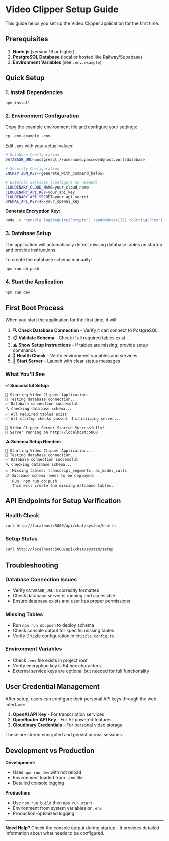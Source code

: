 # Video Clipper Setup Guide

This guide helps you set up the Video Clipper application for the first time.

## Prerequisites

1. **Node.js** (version 16 or higher)
2. **PostgreSQL Database** (local or hosted like Railway/Supabase)
3. **Environment Variables** (see `.env.example`)

## Quick Setup

### 1. Install Dependencies
```bash
npm install
```

### 2. Environment Configuration
Copy the example environment file and configure your settings:
```bash
cp .env.example .env
```

Edit `.env` with your actual values:
```bash
# Database Configuration
DATABASE_URL=postgresql://username:password@host:port/database

# Security Configuration  
ENCRYPTION_KEY=<generate_with_command_below>

# External Services (configure as needed)
CLOUDINARY_CLOUD_NAME=your_cloud_name
CLOUDINARY_API_KEY=your_api_key
CLOUDINARY_API_SECRET=your_api_secret
OPENAI_API_KEY=sk-your_openai_key
```

**Generate Encryption Key:**
```bash
node -e "console.log(require('crypto').randomBytes(32).toString('hex'))"
```

### 3. Database Setup
The application will automatically detect missing database tables on startup and provide instructions.

To create the database schema manually:
```bash
npm run db:push
```

### 4. Start the Application
```bash
npm run dev
```

## First Boot Process

When you start the application for the first time, it will:

1. **🔍 Check Database Connection** - Verify it can connect to PostgreSQL
2. **📋 Validate Schema** - Check if all required tables exist
3. **⚠️ Show Setup Instructions** - If tables are missing, provide setup commands
4. **🏥 Health Check** - Verify environment variables and services
5. **🚀 Start Server** - Launch with clear status messages

### What You'll See

**✅ Successful Setup:**
```
🚀 Starting Video Clipper Application...
📡 Testing database connection...
✅ Database connection successful
🔍 Checking database schema...
✅ All required tables exist
✅ All startup checks passed. Initializing server...

🎉 Video Clipper Server Started Successfully!
📡 Server running on http://localhost:5000
```

**⚠️ Schema Setup Needed:**
```
🚀 Starting Video Clipper Application...
📡 Testing database connection...
✅ Database connection successful
🔍 Checking database schema...
⚠️  Missing tables: transcript_segments, ai_model_calls
📋 Database schema needs to be deployed:
   Run: npm run db:push
   This will create the missing database tables.
```

## API Endpoints for Setup Verification

### Health Check
```bash
curl http://localhost:5000/api/chat/system/health
```

### Setup Status
```bash
curl http://localhost:5000/api/chat/system/setup
```

## Troubleshooting

### Database Connection Issues
- Verify `DATABASE_URL` is correctly formatted
- Check database server is running and accessible
- Ensure database exists and user has proper permissions

### Missing Tables
- Run `npm run db:push` to deploy schema
- Check console output for specific missing tables
- Verify Drizzle configuration in `drizzle.config.ts`

### Environment Variables
- Check `.env` file exists in project root
- Verify encryption key is 64 hex characters
- External service keys are optional but needed for full functionality

## User Credential Management

After setup, users can configure their personal API keys through the web interface:

1. **OpenAI API Key** - For transcription services
2. **OpenRouter API Key** - For AI-powered features  
3. **Cloudinary Credentials** - For personal video storage

These are stored encrypted and persist across sessions.

## Development vs Production

**Development:**
- Uses `npm run dev` with hot reload
- Environment loaded from `.env` file
- Detailed console logging

**Production:**
- Use `npm run build` then `npm run start`
- Environment from system variables or `.env`
- Production-optimized logging

---

**Need Help?** Check the console output during startup - it provides detailed information about what needs to be configured.